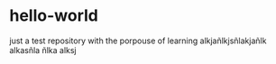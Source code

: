 # hello-world
just a test repository with the porpouse of learning
alkjañlkjsñlakjañlk alkasñla ñlka alksj
